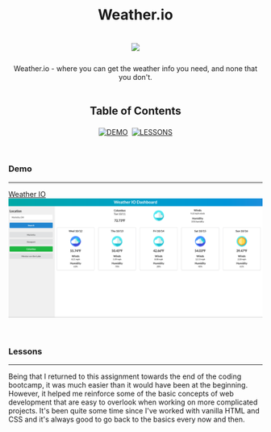 <h1 align='center'>

**Weather.io**

<div align='center'>
<!-- LICENSE BADGE -->
<a href='https://github.com/devBritt/tech-time-blog/blob/main/LICENSE'>
<img src='https://img.shields.io/github/license/devbritt/tech-time-blog?color=informational&style=flat-square'>
</a>
</h1>

<div align='center'>
Weather.io - where you can get the weather info you need, and none that you don't.
</div>
<br />
<h2 align='center'>

**Table of Contents**
</h2>

<div align='center'>

[![DEMO](https://img.shields.io/badge/DEMO-00878E?style=for-the-badge)](#demo)&nbsp;&nbsp;[![LESSONS](https://img.shields.io/badge/LESSONS-33B392?style=for-the-badge)](#lessons)

</div>
<br />

### Demo
---
[Weather IO](https://devbritt.github.io/weather-io/)
[![Weather IO](./assets/images/Weather-IO.png)](https://devbritt.github.io/weather-io/)

<br />

### Lessons
---
Being that I returned to this assignment towards the end of the coding bootcamp, it was much easier than it would have been at the beginning. However, it helped me reinforce some of the basic concepts of web development that are easy to overlook when working on more complicated projects. It's been quite some time since I've worked with vanilla HTML and CSS and it's always good to go back to the basics every now and then.
